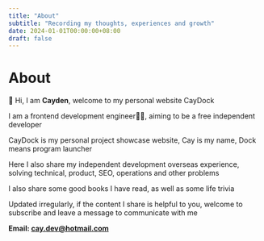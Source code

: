 ```yaml
---
title: "About"
subtitle: "Recording my thoughts, experiences and growth"
date: 2024-01-01T00:00:00+08:00
draft: false
---
```


# About

👋 Hi, I am **Cayden**, welcome to my personal website CayDock

I am a frontend development engineer👨‍💻, aiming to be a free independent developer

CayDock is my personal project showcase website, Cay is my name, Dock means program launcher

Here I also share my independent development overseas experience, solving technical, product, SEO, operations and other problems

I also share some good books I have read, as well as some life trivia

Updated irregularly, if the content I share is helpful to you, welcome to subscribe and leave a message to communicate with me

**Email: cay.dev@hotmail.com**
